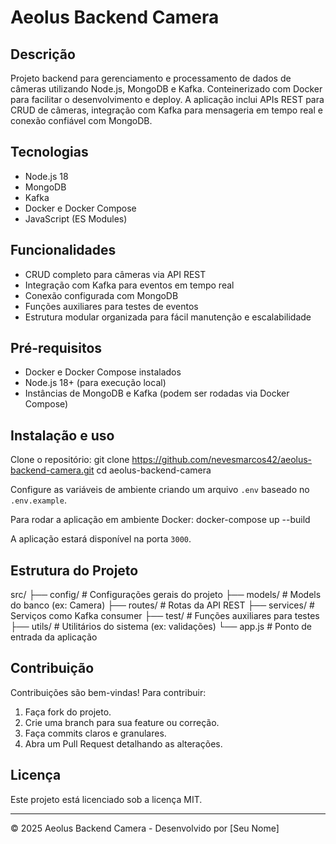 # Aeolus Backend Camera

## Descrição

Projeto backend para gerenciamento e processamento de dados de câmeras utilizando Node.js, MongoDB e Kafka. Conteinerizado com Docker para facilitar o desenvolvimento e deploy. A aplicação inclui APIs REST para CRUD de câmeras, integração com Kafka para mensageria em tempo real e conexão confiável com MongoDB.

## Tecnologias

- Node.js 18
- MongoDB
- Kafka
- Docker e Docker Compose
- JavaScript (ES Modules)

## Funcionalidades

- CRUD completo para câmeras via API REST
- Integração com Kafka para eventos em tempo real
- Conexão configurada com MongoDB
- Funções auxiliares para testes de eventos
- Estrutura modular organizada para fácil manutenção e escalabilidade

## Pré-requisitos

- Docker e Docker Compose instalados
- Node.js 18+ (para execução local)
- Instâncias de MongoDB e Kafka (podem ser rodadas via Docker Compose)

## Instalação e uso

Clone o repositório:
git clone https://github.com/nevesmarcos42/aeolus-backend-camera.git
cd aeolus-backend-camera


Configure as variáveis de ambiente criando um arquivo `.env` baseado no `.env.example`.

Para rodar a aplicação em ambiente Docker:
docker-compose up --build


A aplicação estará disponível na porta `3000`.

## Estrutura do Projeto

src/
├── config/ # Configurações gerais do projeto
├── models/ # Models do banco (ex: Camera)
├── routes/ # Rotas da API REST
├── services/ # Serviços como Kafka consumer
├── test/ # Funções auxiliares para testes
├── utils/ # Utilitários do sistema (ex: validações)
└── app.js # Ponto de entrada da aplicação

## Contribuição

Contribuições são bem-vindas! Para contribuir:

1. Faça fork do projeto.
2. Crie uma branch para sua feature ou correção.
3. Faça commits claros e granulares.
4. Abra um Pull Request detalhando as alterações.

## Licença

Este projeto está licenciado sob a licença MIT.

---

© 2025 Aeolus Backend Camera - Desenvolvido por [Seu Nome]



